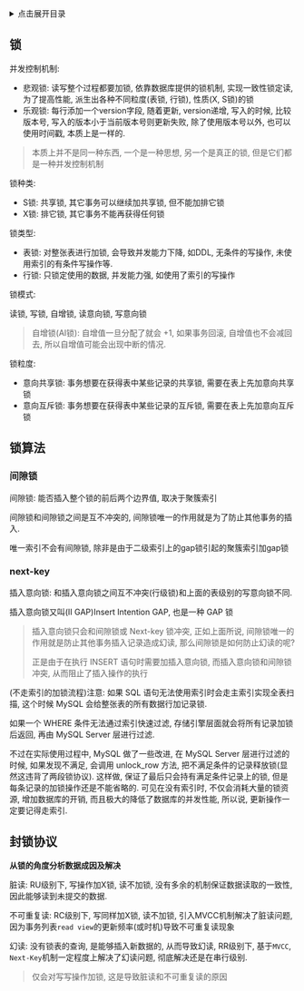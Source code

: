 <details>
<summary>点击展开目录</summary>
<!-- TOC -->

- [锁](#锁)
- [锁算法](#锁算法)
    - [间隙锁](#间隙锁)
    - [next-key](#next-key)
- [封锁协议](#封锁协议)

<!-- /TOC -->
</details>

## 锁

并发控制机制:
* 悲观锁: 读写整个过程都要加锁, 依靠数据库提供的锁机制, 实现一致性锁定读, 为了提高性能, 派生出各种不同粒度(表锁, 行锁), 性质(X, S锁)的锁
* 乐观锁: 每行添加一个version字段, 随着更新, version递增, 写入的时候, 比较版本号, 写入的版本小于当前版本号则更新失败, 除了使用版本号以外, 也可以使用时间戳, 本质上是一样的.
> 本质上并不是同一种东西, 一个是一种思想, 另一个是真正的锁, 但是它们都是一种并发控制机制

锁种类:
* S锁: 共享锁, 其它事务可以继续加共享锁, 但不能加排它锁
* X锁: 排它锁, 其它事务不能再获得任何锁

锁类型:
* 表锁: 对整张表进行加锁, 会导致并发能力下降, 如DDL, 无条件的写操作, 未使用索引的有条件写操作等.
* 行锁: 只锁定使用的数据, 并发能力强, 如使用了索引的写操作

锁模式:

读锁, 写锁, 自增锁, 读意向锁, 写意向锁

> 自增锁(AI锁): 自增值一旦分配了就会 +1, 如果事务回滚, 自增值也不会减回去, 所以自增值可能会出现中断的情况.

锁粒度:

* 意向共享锁: 事务想要在获得表中某些记录的共享锁, 需要在表上先加意向共享锁
* 意向互斥锁: 事务想要在获得表中某些记录的互斥锁, 需要在表上先加意向互斥锁

## 锁算法

### 间隙锁

间隙锁: 能否插入整个锁的前后两个边界值, 取决于聚簇索引

间隙锁和间隙锁之间是互不冲突的, 间隙锁唯一的作用就是为了防止其他事务的插入.

唯一索引不会有间隙锁, 除非是由于二级索引上的gap锁引起的聚簇索引加gap锁

### next-key

插入意向锁: 和插入意向锁之间互不冲突(行级锁)和上面的表级别的写意向锁不同.

插入意向锁又叫(II GAP)Insert Intention GAP, 也是一种 GAP 锁

> 插入意向锁只会和间隙锁或 Next-key 锁冲突, 正如上面所说, 间隙锁唯一的作用就是防止其他事务插入记录造成幻读, 那么间隙锁是如何防止幻读的呢?
>
> 正是由于在执行 INSERT 语句时需要加插入意向锁, 而插入意向锁和间隙锁冲突, 从而阻止了插入操作的执行

(不走索引的加锁流程)注意: 如果 SQL 语句无法使用索引时会走主索引实现全表扫描, 这个时候 MySQL 会给整张表的所有数据行加记录锁.

如果一个 WHERE 条件无法通过索引快速过滤, 存储引擎层面就会将所有记录加锁后返回, 再由 MySQL Server 层进行过滤.

不过在实际使用过程中, MySQL 做了一些改进, 在 MySQL Server 层进行过滤的时候, 如果发现不满足, 会调用 unlock_row 方法, 把不满足条件的记录释放锁(显然这违背了两段锁协议).
这样做, 保证了最后只会持有满足条件记录上的锁, 但是每条记录的加锁操作还是不能省略的.
可见在没有索引时, 不仅会消耗大量的锁资源, 增加数据库的开销, 而且极大的降低了数据库的并发性能, 所以说, 更新操作一定要记得走索引.


## 封锁协议

**从锁的角度分析数据成因及解决**

脏读: RU级别下, 写操作加X锁, 读不加锁, 没有多余的机制保证数据读取的一致性, 因此能够读到未提交的数据.

不可重复读: RC级别下, 写同样加X锁, 读不加锁, 引入MVCC机制解决了脏读问题, 因为事务列表`read view`的更新频率(或时机)导致不可重复读现象

幻读: 没有锁表的查询, 是能够插入新数据的, 从而导致幻读, RR级别下, 基于`MVCC`, `Next-Key`机制一定程度上解决了幻读问题, 彻底解决还是在串行级别.

> 仅会对写写操作加锁, 这是导致脏读和不可重复读的原因